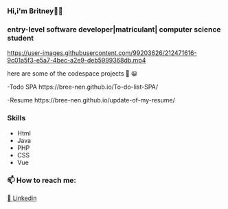 ### Hi,i'm Britney👋🦋

<h3>entry-level software developer|matriculant| computer science student</h3>



https://user-images.githubusercontent.com/99203626/212471616-9c01a5f3-e5a7-4bec-a2e9-deb5999368db.mp4


here are some of the codespace projects 🌈 😀
<p align="left">-Todo SPA  https://bree-nen.github.io/To-do-list-SPA/ </p>
<p>-Resume https://bree-nen.github.io/update-of-my-resume/ </p>


<!--
**bree-nen/bree-nen** is a ✨ _special_ ✨ repository because its `README.md` (this file) appears on your GitHub profile.

Here are some ideas to get you started:

- 🔭 I’m currently working on 
- 🌱 I’m currently learning MySql
- 👯 I’m looking to collaborate on ...
- 🤔 I’m looking for help with ...
- 💬 Ask me about ...
- ...
- 😄 Pronouns: she/her
- ⚡ Fun fact: ...
-->
 
 <h3>Skills</h3>
 <ul> 
  <li>Html</li>
  <li>Java</li>
   <li>PHP</li>
   <li>CSS</li>
   <li>Vue</li>
</ul>

<h3> 📫 How to reach me:</h3>
<p align="left">
<a href="https://www.linkedin.com/in/britney-nenwalwi-5b5898240/"> 📝 Linkedin</a>
</p>
